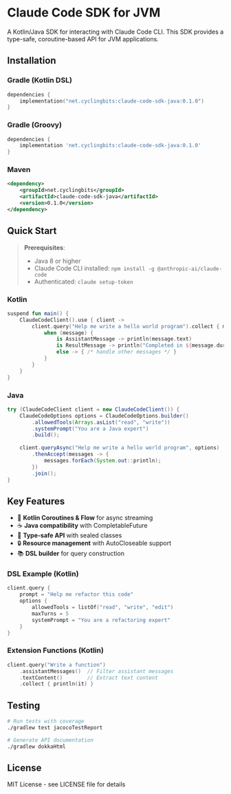 # Claude Code SDK for JVM

A Kotlin/Java SDK for interacting with Claude Code CLI. This SDK provides a type-safe, coroutine-based API for JVM applications.

## Installation

### Gradle (Kotlin DSL)
```kotlin
dependencies {
    implementation("net.cyclingbits:claude-code-sdk-java:0.1.0")
}
```

### Gradle (Groovy)
```groovy
dependencies {
    implementation 'net.cyclingbits:claude-code-sdk-java:0.1.0'
}
```

### Maven
```xml
<dependency>
    <groupId>net.cyclingbits</groupId>
    <artifactId>claude-code-sdk-java</artifactId>
    <version>0.1.0</version>
</dependency>
```

## Quick Start

> **Prerequisites**: 
> - Java 8 or higher
> - Claude Code CLI installed: `npm install -g @anthropic-ai/claude-code`
> - Authenticated: `claude setup-token`

### Kotlin
```kotlin
suspend fun main() {
    ClaudeCodeClient().use { client ->
        client.query("Help me write a hello world program").collect { message ->
            when (message) {
                is AssistantMessage -> println(message.text)
                is ResultMessage -> println("Completed in ${message.durationMs}ms")
                else -> { /* handle other messages */ }
            }
        }
    }
}
```

### Java
```java
try (ClaudeCodeClient client = new ClaudeCodeClient()) {
    ClaudeCodeOptions options = ClaudeCodeOptions.builder()
        .allowedTools(Arrays.asList("read", "write"))
        .systemPrompt("You are a Java expert")
        .build();
    
    client.queryAsync("Help me write a hello world program", options)
        .thenAccept(messages -> {
            messages.forEach(System.out::println);
        })
        .join();
}
```

## Key Features

- 🚀 **Kotlin Coroutines & Flow** for async streaming
- ☕ **Java compatibility** with CompletableFuture
- 🔧 **Type-safe API** with sealed classes
- 🔒 **Resource management** with AutoCloseable support
- 📚 **DSL builder** for query construction

### DSL Example (Kotlin)
```kotlin
client.query {
    prompt = "Help me refactor this code"
    options {
        allowedTools = listOf("read", "write", "edit")
        maxTurns = 5
        systemPrompt = "You are a refactoring expert"
    }
}
```

### Extension Functions (Kotlin)
```kotlin
client.query("Write a function")
    .assistantMessages()  // Filter assistant messages
    .textContent()        // Extract text content
    .collect { println(it) }
```

## Testing

```bash
# Run tests with coverage
./gradlew test jacocoTestReport

# Generate API documentation
./gradlew dokkaHtml
```

## License

MIT License - see LICENSE file for details